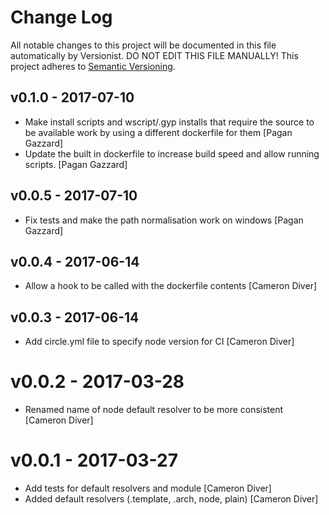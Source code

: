 # Change Log

All notable changes to this project will be documented in this file
automatically by Versionist. DO NOT EDIT THIS FILE MANUALLY!
This project adheres to [Semantic Versioning](http://semver.org/).

## v0.1.0 - 2017-07-10

* Make install scripts and wscript/.gyp installs that require the source to be available work by using a different dockerfile for them [Pagan Gazzard]
* Update the built in dockerfile to increase build speed and allow running scripts. [Pagan Gazzard]

## v0.0.5 - 2017-07-10

* Fix tests and make the path normalisation work on windows [Pagan Gazzard]

## v0.0.4 - 2017-06-14

* Allow a hook to be called with the dockerfile contents [Cameron Diver]

## v0.0.3 - 2017-06-14

* Add circle.yml file to specify node version for CI [Cameron Diver]

# v0.0.2 - 2017-03-28

* Renamed name of node default resolver to be more consistent [Cameron Diver]

# v0.0.1 - 2017-03-27

* Add tests for default resolvers and module [Cameron Diver]
* Added default resolvers (.template, .arch, node, plain) [Cameron Diver]
